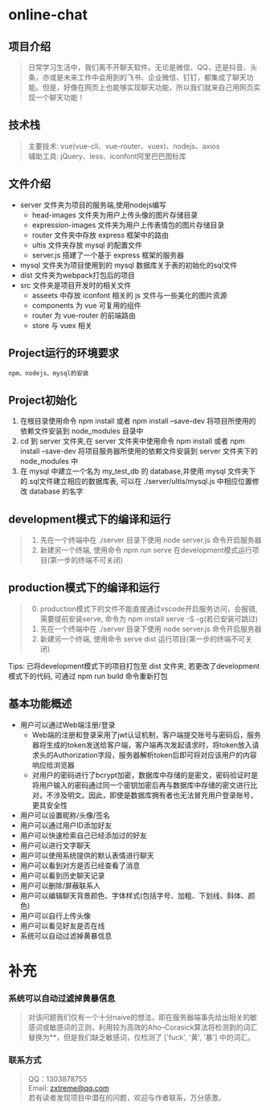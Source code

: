 # online-chat

## 项目介绍
> 日常学习⽣活中，我们离不开聊天软件。⽆论是微信、QQ，还是抖⾳、头条，亦或是未来⼯作中会⽤到的⻜书、企业微信、钉钉，都集成了聊天功能。但是，好像在⽹⻚上也能够实现聊天功能，所以我们就来⾃⼰⽤⽹⻚实现⼀个聊天功能！

## 技术栈
> 主要技术: vue(vue-cli、vue-router、vuex)、nodejs、axios    
> 辅助工具: jQuery、less、iconfont阿里巴巴图标库  

## 文件介绍
- server 文件夹为项目的服务端,使用nodejs编写
  - head-images 文件夹为用户上传头像的图片存储目录
  - expression-images 文件夹为用户上传表情包的图片存储目录
  - router 文件夹中存放 express 框架中的路由
  - ultis 文件夹存放 mysql 的配置文件
  - server.js 搭建了一个基于 express 框架的服务器
- mysql 文件夹为项目使用到的 mysql 数据库关于表的初始化的sql文件
- dist 文件夹为webpack打包后的项目
- src 文件夹是项目开发时的相关文件
  - asseets 中存放 iconfont 相关的 js 文件与一些美化的图片资源
  - components 为 vue 可复用的组件
  - router 为 vue-router 的前端路由
  - store 与 vuex 相关

## Project运行的环境要求
```
npm、nodejs、mysql的安装
```

## Project初始化
1. 在根目录使用命令 npm install 或者 npm install –save-dev 将项目所使用的依赖文件安装到 node_modules 目录中
2. cd 到 server 文件夹,在 server 文件夹中使用命令 npm install 或者 npm install –save-dev 将项目服务器所使用的依赖文件安装到 server 文件夹下的 node_modules 中
3. 在 mysql 中建立一个名为 my_test_db 的 database,并使用 mysql 文件夹下的.sql文件建立相应的数据库表, 可以在 ./server/ultis/mysql.js 中相应位置修改 database 的名字


## development模式下的编译和运行
> 1. 先在一个终端中在 ./server 目录下使用 node server.js 命令开启服务器   
> 2. 新建另一个终端, 使用命令 npm run serve 在development模式运行项目(第一步的终端不可关闭)  

## production模式下的编译和运行
> 0. production模式下的文件不能直接通过vscode开启服务访问，会报错, 需要提前安装serve, 命令为 npm install serve -S -g(若已安装可跳过)    
> 1. 先在一个终端中在 ./server 目录下使用 node server.js 命令开启服务器   
> 2. 新建另一个终端, 使用命令 serve dist 运行项目(第一步的终端不可关闭)  

Tips: 已将development模式下的项目打包至 dist 文件夹, 若更改了development模式下的代码, 可通过 npm run build 命令重新打包


## 基本功能概述
- 用户可以通过Web端注册/登录
  - Web端的注册和登录采用了jwt认证机制，客户端提交账号与密码后，服务器将生成的token发送给客户端，客户端再次发起请求时，将token放入请求头的Authorization字段，服务器解析token后即可将对应该用户的内容响应给浏览器
  - 对用户的密码进行了bcrypt加密，数据库中存储的是密文，密码验证时是将用户输入的密码通过同一个密钥加密后再与数据库中存储的密文进行比对，不涉及明文。因此，即使是数据库拥有者也无法冒充用户登录账号，更具安全性
- 用户可以设置昵称/头像/签名
- 用户可以通过用户ID添加好友
- 用户可以快速检索自己已经添加过的好友
- 用户可以进⾏⽂字聊天
- 用户可以使⽤系统提供的默认表情进⾏聊天
- 用户可以看到对⽅是否已经查看了消息
- 用户可以看到历史聊天记录
- 用户可以删除/屏蔽联系⼈
- 用户可以编辑聊天背景颜色、字体样式(包括字号、加粗、下划线、斜体、颜色)
- 用户可以自行上传头像
- 用户可以看见好友是否在线
- 系统可以自动过滤掉⻩暴信息


# 补充

### 系统可以自动过滤掉⻩暴信息
> 对该问题我们仅有一个十分naive的想法，即在服务器端事先给出相关的敏感词或敏感词的正则，利用较为高效的Aho–Corasick算法将检测到的词汇替换为**，但是我们缺乏敏感词，仅检测了 ['fuck', '黄', '暴'] 中的词汇。


### 联系方式
> QQ：1303878755  
> Email: zxtreme@qq.com  
> 若有读者发现项目中潜在的问题，欢迎与作者联系，万分感激。
